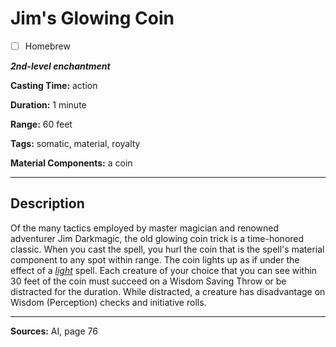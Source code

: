 # Jim's Glowing Coin

- [ ] Homebrew

***2nd-level enchantment***

**Casting Time:** action

**Duration:** 1 minute

**Range:** 60 feet

**Tags:** somatic, material, royalty

**Material Components:** a coin

---

## Description
Of the many tactics employed by master magician and renowned adventurer Jim Darkmagic, the old glowing coin trick is a time-honored classic.
When you cast the spell, you hurl the coin that is the spell's material component to any spot within range.
The coin lights up as if under the effect of a [*light*](./light) spell.
Each creature of your choice that you can see within 30 feet of the coin must succeed on a Wisdom Saving Throw or be distracted for the duration.
While distracted, a creature has disadvantage on Wisdom (Perception) checks and initiative rolls.

---

**Sources:** AI, page 76
